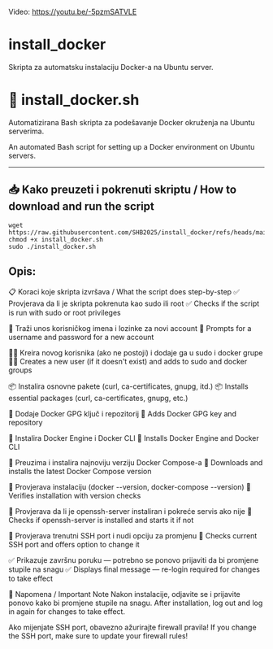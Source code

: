 Video: https://youtu.be/-5pzmSATVLE

# install_docker
Skripta za automatsku instalaciju Docker-a na Ubuntu server.

# 🐳 install_docker.sh

Automatizirana Bash skripta za podešavanje Docker okruženja na Ubuntu serverima.

An automated Bash script for setting up a Docker environment on Ubuntu servers.

---

## 📥 Kako preuzeti i pokrenuti skriptu / How to download and run the script

    wget https://raw.githubusercontent.com/SHB2025/install_docker/refs/heads/main/install_docker.sh
    chmod +x install_docker.sh
    sudo ./install_docker.sh

## Opis:

📋 Koraci koje skripta izvršava / What the script does step-by-step
✅ Provjerava da li je skripta pokrenuta kao sudo ili root
✅ Checks if the script is run with sudo or root privileges

👤 Traži unos korisničkog imena i lozinke za novi account
👤 Prompts for a username and password for a new account

👨‍💻 Kreira novog korisnika (ako ne postoji) i dodaje ga u sudo i docker grupe
👨‍💻 Creates a new user (if it doesn't exist) and adds to sudo and docker groups

📦 Instalira osnovne pakete (curl, ca-certificates, gnupg, itd.)
📦 Installs essential packages (curl, ca-certificates, gnupg, etc.)

🔑 Dodaje Docker GPG ključ i repozitorij
🔑 Adds Docker GPG key and repository

🐳 Instalira Docker Engine i Docker CLI
🐳 Installs Docker Engine and Docker CLI

🔧 Preuzima i instalira najnoviju verziju Docker Compose-a
🔧 Downloads and installs the latest Docker Compose version

🧪 Provjerava instalaciju (docker --version, docker-compose --version)
🧪 Verifies installation with version checks

🔐 Provjerava da li je openssh-server instaliran i pokreće servis ako nije
🔐 Checks if openssh-server is installed and starts it if not

🚪 Provjerava trenutni SSH port i nudi opciju za promjenu
🚪 Checks current SSH port and offers option to change it

✅ Prikazuje završnu poruku — potrebno se ponovo prijaviti da bi promjene stupile na snagu
✅ Displays final message — re-login required for changes to take effect

🔐 Napomena / Important Note
Nakon instalacije, odjavite se i prijavite ponovo kako bi promjene stupile na snagu.
After installation, log out and log in again for changes to take effect.

Ako mijenjate SSH port, obavezno ažurirajte firewall pravila!
If you change the SSH port, make sure to update your firewall rules!

